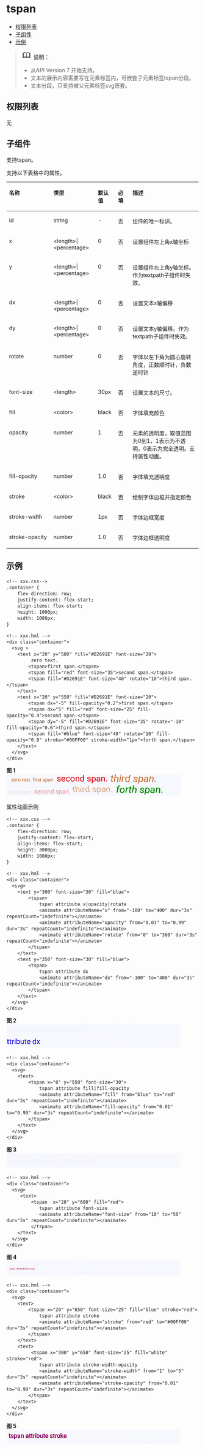 # tspan<a name="ZH-CN_TOPIC_0000001209817107"></a>

-   [权限列表](#zh-cn_topic_0000001173324671_section11257113618419)
-   [子组件](#zh-cn_topic_0000001173324671_section9288143101012)
-   [示例](#zh-cn_topic_0000001173324671_section360556124815)

>![](../../public_sys-resources/icon-note.gif) **说明：** 
>-   从API Version 7 开始支持。
>-   文本的展示内容需要写在元素标签内，可嵌套子元素标签tspan分段。
>-   文本分段，只支持被父元素标签svg嵌套。

## 权限列表<a name="zh-cn_topic_0000001173324671_section11257113618419"></a>

无

## 子组件<a name="zh-cn_topic_0000001173324671_section9288143101012"></a>

支持tspan。

支持以下表格中的属性。

<a name="zh-cn_topic_0000001173324671_table20633101642315"></a>
<table><thead align="left"><tr id="zh-cn_topic_0000001173324671_row663331618238"><th class="cellrowborder" valign="top" width="23.119999999999997%" id="mcps1.1.6.1.1"><p id="zh-cn_topic_0000001173324671_aaf1247770b244944bbcc9f28d9a6f00b"><a name="zh-cn_topic_0000001173324671_aaf1247770b244944bbcc9f28d9a6f00b"></a><a name="zh-cn_topic_0000001173324671_aaf1247770b244944bbcc9f28d9a6f00b"></a>名称</p>
</th>
<th class="cellrowborder" valign="top" width="23.119999999999997%" id="mcps1.1.6.1.2"><p id="zh-cn_topic_0000001173324671_a6efc3502761f4faf9630e484280f75b6"><a name="zh-cn_topic_0000001173324671_a6efc3502761f4faf9630e484280f75b6"></a><a name="zh-cn_topic_0000001173324671_a6efc3502761f4faf9630e484280f75b6"></a>类型</p>
</th>
<th class="cellrowborder" valign="top" width="10.48%" id="mcps1.1.6.1.3"><p id="zh-cn_topic_0000001173324671_a27a37273d9ad47569ddbcb8db985d302"><a name="zh-cn_topic_0000001173324671_a27a37273d9ad47569ddbcb8db985d302"></a><a name="zh-cn_topic_0000001173324671_a27a37273d9ad47569ddbcb8db985d302"></a>默认值</p>
</th>
<th class="cellrowborder" valign="top" width="7.5200000000000005%" id="mcps1.1.6.1.4"><p id="zh-cn_topic_0000001173324671_p824610360217"><a name="zh-cn_topic_0000001173324671_p824610360217"></a><a name="zh-cn_topic_0000001173324671_p824610360217"></a>必填</p>
</th>
<th class="cellrowborder" valign="top" width="35.76%" id="mcps1.1.6.1.5"><p id="zh-cn_topic_0000001173324671_a2ff3361bfd3b420ba4967452d2ddd098"><a name="zh-cn_topic_0000001173324671_a2ff3361bfd3b420ba4967452d2ddd098"></a><a name="zh-cn_topic_0000001173324671_a2ff3361bfd3b420ba4967452d2ddd098"></a>描述</p>
</th>
</tr>
</thead>
<tbody><tr id="zh-cn_topic_0000001173324671_row36332165231"><td class="cellrowborder" valign="top" width="23.119999999999997%" headers="mcps1.1.6.1.1 "><p id="zh-cn_topic_0000001173324671_a83b6dd280109466fb015e64de1ef4df3"><a name="zh-cn_topic_0000001173324671_a83b6dd280109466fb015e64de1ef4df3"></a><a name="zh-cn_topic_0000001173324671_a83b6dd280109466fb015e64de1ef4df3"></a>id</p>
</td>
<td class="cellrowborder" valign="top" width="23.119999999999997%" headers="mcps1.1.6.1.2 "><p id="zh-cn_topic_0000001173324671_abc38fa2b85854bc687af75eb17a00a4d"><a name="zh-cn_topic_0000001173324671_abc38fa2b85854bc687af75eb17a00a4d"></a><a name="zh-cn_topic_0000001173324671_abc38fa2b85854bc687af75eb17a00a4d"></a>string</p>
</td>
<td class="cellrowborder" valign="top" width="10.48%" headers="mcps1.1.6.1.3 "><p id="zh-cn_topic_0000001173324671_a8d12e4af905d4743a5ec9cd6018d2972"><a name="zh-cn_topic_0000001173324671_a8d12e4af905d4743a5ec9cd6018d2972"></a><a name="zh-cn_topic_0000001173324671_a8d12e4af905d4743a5ec9cd6018d2972"></a>-</p>
</td>
<td class="cellrowborder" valign="top" width="7.5200000000000005%" headers="mcps1.1.6.1.4 "><p id="zh-cn_topic_0000001173324671_p42461736102118"><a name="zh-cn_topic_0000001173324671_p42461736102118"></a><a name="zh-cn_topic_0000001173324671_p42461736102118"></a>否</p>
</td>
<td class="cellrowborder" valign="top" width="35.76%" headers="mcps1.1.6.1.5 "><p id="zh-cn_topic_0000001173324671_a1a1731af05554f119fa365748f276bb2"><a name="zh-cn_topic_0000001173324671_a1a1731af05554f119fa365748f276bb2"></a><a name="zh-cn_topic_0000001173324671_a1a1731af05554f119fa365748f276bb2"></a>组件的唯一标识。</p>
</td>
</tr>
<tr id="zh-cn_topic_0000001173324671_row1634171618236"><td class="cellrowborder" valign="top" width="23.119999999999997%" headers="mcps1.1.6.1.1 "><p id="zh-cn_topic_0000001173324671_a3cf785e2a2a043268d168f58d59207c8"><a name="zh-cn_topic_0000001173324671_a3cf785e2a2a043268d168f58d59207c8"></a><a name="zh-cn_topic_0000001173324671_a3cf785e2a2a043268d168f58d59207c8"></a>x</p>
</td>
<td class="cellrowborder" valign="top" width="23.119999999999997%" headers="mcps1.1.6.1.2 "><p id="zh-cn_topic_0000001173324671_aa9b258d23e1e425dbc2ffe8edbc91a42"><a name="zh-cn_topic_0000001173324671_aa9b258d23e1e425dbc2ffe8edbc91a42"></a><a name="zh-cn_topic_0000001173324671_aa9b258d23e1e425dbc2ffe8edbc91a42"></a>&lt;length&gt;|&lt;percentage&gt;</p>
</td>
<td class="cellrowborder" valign="top" width="10.48%" headers="mcps1.1.6.1.3 "><p id="zh-cn_topic_0000001173324671_ac312df4f14444c98955ed055456848a7"><a name="zh-cn_topic_0000001173324671_ac312df4f14444c98955ed055456848a7"></a><a name="zh-cn_topic_0000001173324671_ac312df4f14444c98955ed055456848a7"></a>0</p>
</td>
<td class="cellrowborder" valign="top" width="7.5200000000000005%" headers="mcps1.1.6.1.4 "><p id="zh-cn_topic_0000001173324671_p1624612362219"><a name="zh-cn_topic_0000001173324671_p1624612362219"></a><a name="zh-cn_topic_0000001173324671_p1624612362219"></a>否</p>
</td>
<td class="cellrowborder" valign="top" width="35.76%" headers="mcps1.1.6.1.5 "><p id="zh-cn_topic_0000001173324671_p62121758111517"><a name="zh-cn_topic_0000001173324671_p62121758111517"></a><a name="zh-cn_topic_0000001173324671_p62121758111517"></a>设置组件左上角x轴坐标</p>
</td>
</tr>
<tr id="zh-cn_topic_0000001173324671_row1259531661611"><td class="cellrowborder" valign="top" width="23.119999999999997%" headers="mcps1.1.6.1.1 "><p id="zh-cn_topic_0000001173324671_p1359601671613"><a name="zh-cn_topic_0000001173324671_p1359601671613"></a><a name="zh-cn_topic_0000001173324671_p1359601671613"></a>y</p>
</td>
<td class="cellrowborder" valign="top" width="23.119999999999997%" headers="mcps1.1.6.1.2 "><p id="zh-cn_topic_0000001173324671_p65967163165"><a name="zh-cn_topic_0000001173324671_p65967163165"></a><a name="zh-cn_topic_0000001173324671_p65967163165"></a>&lt;length&gt;|&lt;percentage&gt;</p>
</td>
<td class="cellrowborder" valign="top" width="10.48%" headers="mcps1.1.6.1.3 "><p id="zh-cn_topic_0000001173324671_p10596151671610"><a name="zh-cn_topic_0000001173324671_p10596151671610"></a><a name="zh-cn_topic_0000001173324671_p10596151671610"></a>0</p>
</td>
<td class="cellrowborder" valign="top" width="7.5200000000000005%" headers="mcps1.1.6.1.4 "><p id="zh-cn_topic_0000001173324671_p1059610169169"><a name="zh-cn_topic_0000001173324671_p1059610169169"></a><a name="zh-cn_topic_0000001173324671_p1059610169169"></a>否</p>
</td>
<td class="cellrowborder" valign="top" width="35.76%" headers="mcps1.1.6.1.5 "><p id="zh-cn_topic_0000001173324671_p125961416161611"><a name="zh-cn_topic_0000001173324671_p125961416161611"></a><a name="zh-cn_topic_0000001173324671_p125961416161611"></a>设置组件左上角y轴坐标。作为textpath子组件时失效。</p>
</td>
</tr>
<tr id="zh-cn_topic_0000001173324671_row11404114510176"><td class="cellrowborder" valign="top" width="23.119999999999997%" headers="mcps1.1.6.1.1 "><p id="zh-cn_topic_0000001173324671_p11404124541714"><a name="zh-cn_topic_0000001173324671_p11404124541714"></a><a name="zh-cn_topic_0000001173324671_p11404124541714"></a>dx</p>
</td>
<td class="cellrowborder" valign="top" width="23.119999999999997%" headers="mcps1.1.6.1.2 "><p id="zh-cn_topic_0000001173324671_p108919015549"><a name="zh-cn_topic_0000001173324671_p108919015549"></a><a name="zh-cn_topic_0000001173324671_p108919015549"></a>&lt;length&gt;|&lt;percentage&gt;</p>
</td>
<td class="cellrowborder" valign="top" width="10.48%" headers="mcps1.1.6.1.3 "><p id="zh-cn_topic_0000001173324671_p20892019541"><a name="zh-cn_topic_0000001173324671_p20892019541"></a><a name="zh-cn_topic_0000001173324671_p20892019541"></a>0</p>
</td>
<td class="cellrowborder" valign="top" width="7.5200000000000005%" headers="mcps1.1.6.1.4 "><p id="zh-cn_topic_0000001173324671_p7893010540"><a name="zh-cn_topic_0000001173324671_p7893010540"></a><a name="zh-cn_topic_0000001173324671_p7893010540"></a>否</p>
</td>
<td class="cellrowborder" valign="top" width="35.76%" headers="mcps1.1.6.1.5 "><p id="zh-cn_topic_0000001173324671_p78950185420"><a name="zh-cn_topic_0000001173324671_p78950185420"></a><a name="zh-cn_topic_0000001173324671_p78950185420"></a>设置文本x轴偏移</p>
</td>
</tr>
<tr id="zh-cn_topic_0000001173324671_row75241175410"><td class="cellrowborder" valign="top" width="23.119999999999997%" headers="mcps1.1.6.1.1 "><p id="zh-cn_topic_0000001173324671_p117241850155416"><a name="zh-cn_topic_0000001173324671_p117241850155416"></a><a name="zh-cn_topic_0000001173324671_p117241850155416"></a>dy</p>
</td>
<td class="cellrowborder" valign="top" width="23.119999999999997%" headers="mcps1.1.6.1.2 "><p id="zh-cn_topic_0000001173324671_p4724125035416"><a name="zh-cn_topic_0000001173324671_p4724125035416"></a><a name="zh-cn_topic_0000001173324671_p4724125035416"></a>&lt;length&gt;|&lt;percentage&gt;</p>
</td>
<td class="cellrowborder" valign="top" width="10.48%" headers="mcps1.1.6.1.3 "><p id="zh-cn_topic_0000001173324671_p117241350155416"><a name="zh-cn_topic_0000001173324671_p117241350155416"></a><a name="zh-cn_topic_0000001173324671_p117241350155416"></a>0</p>
</td>
<td class="cellrowborder" valign="top" width="7.5200000000000005%" headers="mcps1.1.6.1.4 "><p id="zh-cn_topic_0000001173324671_p4724145065420"><a name="zh-cn_topic_0000001173324671_p4724145065420"></a><a name="zh-cn_topic_0000001173324671_p4724145065420"></a>否</p>
</td>
<td class="cellrowborder" valign="top" width="35.76%" headers="mcps1.1.6.1.5 "><p id="zh-cn_topic_0000001173324671_p107241750205414"><a name="zh-cn_topic_0000001173324671_p107241750205414"></a><a name="zh-cn_topic_0000001173324671_p107241750205414"></a>设置文本y轴偏移。作为textpath子组件时失效。</p>
</td>
</tr>
<tr id="zh-cn_topic_0000001173324671_row467953643419"><td class="cellrowborder" valign="top" width="23.119999999999997%" headers="mcps1.1.6.1.1 "><p id="zh-cn_topic_0000001173324671_p1546917783314"><a name="zh-cn_topic_0000001173324671_p1546917783314"></a><a name="zh-cn_topic_0000001173324671_p1546917783314"></a>rotate</p>
</td>
<td class="cellrowborder" valign="top" width="23.119999999999997%" headers="mcps1.1.6.1.2 "><p id="zh-cn_topic_0000001173324671_p846910713319"><a name="zh-cn_topic_0000001173324671_p846910713319"></a><a name="zh-cn_topic_0000001173324671_p846910713319"></a>number</p>
</td>
<td class="cellrowborder" valign="top" width="10.48%" headers="mcps1.1.6.1.3 "><p id="zh-cn_topic_0000001173324671_p14469271337"><a name="zh-cn_topic_0000001173324671_p14469271337"></a><a name="zh-cn_topic_0000001173324671_p14469271337"></a>0</p>
</td>
<td class="cellrowborder" valign="top" width="7.5200000000000005%" headers="mcps1.1.6.1.4 "><p id="zh-cn_topic_0000001173324671_p79541222103311"><a name="zh-cn_topic_0000001173324671_p79541222103311"></a><a name="zh-cn_topic_0000001173324671_p79541222103311"></a>否</p>
</td>
<td class="cellrowborder" valign="top" width="35.76%" headers="mcps1.1.6.1.5 "><p id="zh-cn_topic_0000001173324671_p34692079335"><a name="zh-cn_topic_0000001173324671_p34692079335"></a><a name="zh-cn_topic_0000001173324671_p34692079335"></a>字体以左下角为圆心旋转角度，正数顺时针，负数逆时针</p>
</td>
</tr>
<tr id="zh-cn_topic_0000001173324671_row159241597584"><td class="cellrowborder" valign="top" width="23.119999999999997%" headers="mcps1.1.6.1.1 "><p id="zh-cn_topic_0000001173324671_p333735811012"><a name="zh-cn_topic_0000001173324671_p333735811012"></a><a name="zh-cn_topic_0000001173324671_p333735811012"></a>font-size</p>
</td>
<td class="cellrowborder" valign="top" width="23.119999999999997%" headers="mcps1.1.6.1.2 "><p id="zh-cn_topic_0000001173324671_p23371581702"><a name="zh-cn_topic_0000001173324671_p23371581702"></a><a name="zh-cn_topic_0000001173324671_p23371581702"></a>&lt;length&gt;</p>
</td>
<td class="cellrowborder" valign="top" width="10.48%" headers="mcps1.1.6.1.3 "><p id="zh-cn_topic_0000001173324671_p93371258901"><a name="zh-cn_topic_0000001173324671_p93371258901"></a><a name="zh-cn_topic_0000001173324671_p93371258901"></a>30px</p>
</td>
<td class="cellrowborder" valign="top" width="7.5200000000000005%" headers="mcps1.1.6.1.4 "><p id="zh-cn_topic_0000001173324671_p43377581013"><a name="zh-cn_topic_0000001173324671_p43377581013"></a><a name="zh-cn_topic_0000001173324671_p43377581013"></a>否</p>
</td>
<td class="cellrowborder" valign="top" width="35.76%" headers="mcps1.1.6.1.5 "><p id="zh-cn_topic_0000001173324671_p1933715583010"><a name="zh-cn_topic_0000001173324671_p1933715583010"></a><a name="zh-cn_topic_0000001173324671_p1933715583010"></a>设置文本的尺寸。</p>
</td>
</tr>
<tr id="zh-cn_topic_0000001173324671_row18547317594"><td class="cellrowborder" valign="top" width="23.119999999999997%" headers="mcps1.1.6.1.1 "><p id="zh-cn_topic_0000001173324671_p11977553291"><a name="zh-cn_topic_0000001173324671_p11977553291"></a><a name="zh-cn_topic_0000001173324671_p11977553291"></a>fill</p>
</td>
<td class="cellrowborder" valign="top" width="23.119999999999997%" headers="mcps1.1.6.1.2 "><p id="zh-cn_topic_0000001173324671_p297105512910"><a name="zh-cn_topic_0000001173324671_p297105512910"></a><a name="zh-cn_topic_0000001173324671_p297105512910"></a>&lt;color&gt;</p>
</td>
<td class="cellrowborder" valign="top" width="10.48%" headers="mcps1.1.6.1.3 "><p id="zh-cn_topic_0000001173324671_p4926816113116"><a name="zh-cn_topic_0000001173324671_p4926816113116"></a><a name="zh-cn_topic_0000001173324671_p4926816113116"></a>black</p>
</td>
<td class="cellrowborder" valign="top" width="7.5200000000000005%" headers="mcps1.1.6.1.4 "><p id="zh-cn_topic_0000001173324671_p9987559298"><a name="zh-cn_topic_0000001173324671_p9987559298"></a><a name="zh-cn_topic_0000001173324671_p9987559298"></a>否</p>
</td>
<td class="cellrowborder" valign="top" width="35.76%" headers="mcps1.1.6.1.5 "><p id="zh-cn_topic_0000001173324671_p1398555152918"><a name="zh-cn_topic_0000001173324671_p1398555152918"></a><a name="zh-cn_topic_0000001173324671_p1398555152918"></a>字体填充颜色</p>
</td>
</tr>
<tr id="zh-cn_topic_0000001173324671_row19916621113316"><td class="cellrowborder" valign="top" width="23.119999999999997%" headers="mcps1.1.6.1.1 "><p id="zh-cn_topic_0000001173324671_a4a0bae0e1bb946d6bc7bf30e0a535343"><a name="zh-cn_topic_0000001173324671_a4a0bae0e1bb946d6bc7bf30e0a535343"></a><a name="zh-cn_topic_0000001173324671_a4a0bae0e1bb946d6bc7bf30e0a535343"></a>opacity</p>
</td>
<td class="cellrowborder" valign="top" width="23.119999999999997%" headers="mcps1.1.6.1.2 "><p id="zh-cn_topic_0000001173324671_a2679e4565dbc4370b40d1be831a6148d"><a name="zh-cn_topic_0000001173324671_a2679e4565dbc4370b40d1be831a6148d"></a><a name="zh-cn_topic_0000001173324671_a2679e4565dbc4370b40d1be831a6148d"></a>number</p>
</td>
<td class="cellrowborder" valign="top" width="10.48%" headers="mcps1.1.6.1.3 "><p id="zh-cn_topic_0000001173324671_a0b0d56a245e14779a5561f99cd1ce9f6"><a name="zh-cn_topic_0000001173324671_a0b0d56a245e14779a5561f99cd1ce9f6"></a><a name="zh-cn_topic_0000001173324671_a0b0d56a245e14779a5561f99cd1ce9f6"></a>1</p>
</td>
<td class="cellrowborder" valign="top" width="7.5200000000000005%" headers="mcps1.1.6.1.4 "><p id="zh-cn_topic_0000001173324671_p324614367213"><a name="zh-cn_topic_0000001173324671_p324614367213"></a><a name="zh-cn_topic_0000001173324671_p324614367213"></a>否</p>
</td>
<td class="cellrowborder" valign="top" width="35.76%" headers="mcps1.1.6.1.5 "><p id="zh-cn_topic_0000001173324671_aa0471c31e05e465aa9c42312b9ab9f6f"><a name="zh-cn_topic_0000001173324671_aa0471c31e05e465aa9c42312b9ab9f6f"></a><a name="zh-cn_topic_0000001173324671_aa0471c31e05e465aa9c42312b9ab9f6f"></a>元素的透明度，取值范围为0到1，1表示为不透明，0表示为完全透明。支持属性动画。</p>
</td>
</tr>
<tr id="zh-cn_topic_0000001173324671_row146374535911"><td class="cellrowborder" valign="top" width="23.119999999999997%" headers="mcps1.1.6.1.1 "><p id="zh-cn_topic_0000001173324671_p116269843018"><a name="zh-cn_topic_0000001173324671_p116269843018"></a><a name="zh-cn_topic_0000001173324671_p116269843018"></a>fill-opacity</p>
</td>
<td class="cellrowborder" valign="top" width="23.119999999999997%" headers="mcps1.1.6.1.2 "><p id="zh-cn_topic_0000001173324671_p17626489305"><a name="zh-cn_topic_0000001173324671_p17626489305"></a><a name="zh-cn_topic_0000001173324671_p17626489305"></a>number</p>
</td>
<td class="cellrowborder" valign="top" width="10.48%" headers="mcps1.1.6.1.3 "><p id="zh-cn_topic_0000001173324671_p12626188123013"><a name="zh-cn_topic_0000001173324671_p12626188123013"></a><a name="zh-cn_topic_0000001173324671_p12626188123013"></a>1.0</p>
</td>
<td class="cellrowborder" valign="top" width="7.5200000000000005%" headers="mcps1.1.6.1.4 "><p id="zh-cn_topic_0000001173324671_p186261823015"><a name="zh-cn_topic_0000001173324671_p186261823015"></a><a name="zh-cn_topic_0000001173324671_p186261823015"></a>否</p>
</td>
<td class="cellrowborder" valign="top" width="35.76%" headers="mcps1.1.6.1.5 "><p id="zh-cn_topic_0000001173324671_p96263816305"><a name="zh-cn_topic_0000001173324671_p96263816305"></a><a name="zh-cn_topic_0000001173324671_p96263816305"></a>字体填充透明度</p>
</td>
</tr>
<tr id="zh-cn_topic_0000001173324671_row155411819590"><td class="cellrowborder" valign="top" width="23.119999999999997%" headers="mcps1.1.6.1.1 "><p id="zh-cn_topic_0000001173324671_p271765912321"><a name="zh-cn_topic_0000001173324671_p271765912321"></a><a name="zh-cn_topic_0000001173324671_p271765912321"></a>stroke</p>
</td>
<td class="cellrowborder" valign="top" width="23.119999999999997%" headers="mcps1.1.6.1.2 "><p id="zh-cn_topic_0000001173324671_p628018173316"><a name="zh-cn_topic_0000001173324671_p628018173316"></a><a name="zh-cn_topic_0000001173324671_p628018173316"></a>&lt;color&gt;</p>
</td>
<td class="cellrowborder" valign="top" width="10.48%" headers="mcps1.1.6.1.3 "><p id="zh-cn_topic_0000001173324671_p18717185913320"><a name="zh-cn_topic_0000001173324671_p18717185913320"></a><a name="zh-cn_topic_0000001173324671_p18717185913320"></a>black</p>
</td>
<td class="cellrowborder" valign="top" width="7.5200000000000005%" headers="mcps1.1.6.1.4 "><p id="zh-cn_topic_0000001173324671_p5718259193217"><a name="zh-cn_topic_0000001173324671_p5718259193217"></a><a name="zh-cn_topic_0000001173324671_p5718259193217"></a>否</p>
</td>
<td class="cellrowborder" valign="top" width="35.76%" headers="mcps1.1.6.1.5 "><p id="zh-cn_topic_0000001173324671_p127182592324"><a name="zh-cn_topic_0000001173324671_p127182592324"></a><a name="zh-cn_topic_0000001173324671_p127182592324"></a>绘制字体边框并指定颜色</p>
</td>
</tr>
<tr id="zh-cn_topic_0000001173324671_row201508122595"><td class="cellrowborder" valign="top" width="23.119999999999997%" headers="mcps1.1.6.1.1 "><p id="zh-cn_topic_0000001173324671_p884814483338"><a name="zh-cn_topic_0000001173324671_p884814483338"></a><a name="zh-cn_topic_0000001173324671_p884814483338"></a>stroke-width</p>
</td>
<td class="cellrowborder" valign="top" width="23.119999999999997%" headers="mcps1.1.6.1.2 "><p id="zh-cn_topic_0000001173324671_p138488484338"><a name="zh-cn_topic_0000001173324671_p138488484338"></a><a name="zh-cn_topic_0000001173324671_p138488484338"></a>number</p>
</td>
<td class="cellrowborder" valign="top" width="10.48%" headers="mcps1.1.6.1.3 "><p id="zh-cn_topic_0000001173324671_p1884815488330"><a name="zh-cn_topic_0000001173324671_p1884815488330"></a><a name="zh-cn_topic_0000001173324671_p1884815488330"></a>1px</p>
</td>
<td class="cellrowborder" valign="top" width="7.5200000000000005%" headers="mcps1.1.6.1.4 "><p id="zh-cn_topic_0000001173324671_p2084884803314"><a name="zh-cn_topic_0000001173324671_p2084884803314"></a><a name="zh-cn_topic_0000001173324671_p2084884803314"></a>否</p>
</td>
<td class="cellrowborder" valign="top" width="35.76%" headers="mcps1.1.6.1.5 "><p id="zh-cn_topic_0000001173324671_p178481248133310"><a name="zh-cn_topic_0000001173324671_p178481248133310"></a><a name="zh-cn_topic_0000001173324671_p178481248133310"></a>字体边框宽度</p>
</td>
</tr>
<tr id="zh-cn_topic_0000001173324671_row785415145919"><td class="cellrowborder" valign="top" width="23.119999999999997%" headers="mcps1.1.6.1.1 "><p id="zh-cn_topic_0000001173324671_p242391413411"><a name="zh-cn_topic_0000001173324671_p242391413411"></a><a name="zh-cn_topic_0000001173324671_p242391413411"></a>stroke-opacity</p>
</td>
<td class="cellrowborder" valign="top" width="23.119999999999997%" headers="mcps1.1.6.1.2 "><p id="zh-cn_topic_0000001173324671_p642311142346"><a name="zh-cn_topic_0000001173324671_p642311142346"></a><a name="zh-cn_topic_0000001173324671_p642311142346"></a>number</p>
</td>
<td class="cellrowborder" valign="top" width="10.48%" headers="mcps1.1.6.1.3 "><p id="zh-cn_topic_0000001173324671_p1982932433411"><a name="zh-cn_topic_0000001173324671_p1982932433411"></a><a name="zh-cn_topic_0000001173324671_p1982932433411"></a>1.0</p>
</td>
<td class="cellrowborder" valign="top" width="7.5200000000000005%" headers="mcps1.1.6.1.4 "><p id="zh-cn_topic_0000001173324671_p94238149345"><a name="zh-cn_topic_0000001173324671_p94238149345"></a><a name="zh-cn_topic_0000001173324671_p94238149345"></a>否</p>
</td>
<td class="cellrowborder" valign="top" width="35.76%" headers="mcps1.1.6.1.5 "><p id="zh-cn_topic_0000001173324671_p15423714173415"><a name="zh-cn_topic_0000001173324671_p15423714173415"></a><a name="zh-cn_topic_0000001173324671_p15423714173415"></a>字体边框透明度</p>
</td>
</tr>
</tbody>
</table>

## 示例<a name="zh-cn_topic_0000001173324671_section360556124815"></a>

```
<!-- xxx.css-->
.container {    
    flex-direction: row;
    justify-content: flex-start;
    align-items: flex-start;
    height: 1000px;
    width: 1080px;
}
```

```
<!-- xxx.hml -->
<div class="container">
  <svg >
    <text x="20" y="500" fill="#D2691E" font-size="20">
         zero text.
        <tspan>first span.</tspan>
        <tspan fill="red" font-size="35">second span.</tspan>
        <tspan fill="#D2691E" font-size="40" rotate="10">third span.</tspan>
    </text>
    <text x="20" y="550" fill="#D2691E" font-size="20">
        <tspan dx="-5" fill-opacity="0.2">first span.</tspan>
        <tspan dx="5" fill="red" font-size="25" fill-opacity="0.4">second span.</tspan>
        <tspan dy="-5" fill="#D2691E" font-size="35" rotate="-10" fill-opacity="0.6">third span.</tspan>
        <tspan fill="#blue" font-size="40" rotate="10" fill-opacity="0.8" stroke="#00FF00" stroke-width="1px">forth span.</tspan>
    </text>
  </svg>
</div>
```

**图 1** <a name="zh-cn_topic_0000001173324671_fig1268116565419"></a>  
![](figures/zh-cn_image_0000001127125196.png "zh-cn_image_0000001127125196")

属性动画示例

```
<!-- xxx.css -->
.container {
    flex-direction: row;
    justify-content: flex-start;
    align-items: flex-start;
    height: 3000px;
    width: 1080px;
}
```

```
<!-- xxx.hml -->
<div class="container">
  <svg>
    <text y="300" font-size="30" fill="blue">
        <tspan>
            tspan attribute x|opacity|rotate
            <animate attributeName="x" from="-100" to="400" dur="3s" repeatCount="indefinite"></animate>
            <animate attributeName="opacity" from="0.01" to="0.99" dur="3s" repeatCount="indefinite"></animate>
            <animate attributeName="rotate" from="0" to="360" dur="3s" repeatCount="indefinite"></animate>
        </tspan>
    </text>
    <text y="350" font-size="30" fill="blue">
        <tspan>
            tspan attribute dx
            <animate attributeName="dx" from="-100" to="400" dur="3s" repeatCount="indefinite"></animate>
        </tspan>
    </text>
  </svg>
</div>
```

**图 2** <a name="zh-cn_topic_0000001173324671_fig87937161390"></a>  
![](figures/zh-cn_image_0000001127285008.gif "zh-cn_image_0000001127285008")

```
<!-- xxx.hml -->
<div class="container">
  <svg>
    <text>
        <tspan x="0" y="550" font-size="30">
            tspan attribute fill|fill-opacity
            <animate attributeName="fill" from="blue" to="red" dur="3s" repeatCount="indefinite"></animate>
            <animate attributeName="fill-opacity" from="0.01" to="0.99" dur="3s" repeatCount="indefinite"></animate>
        </tspan>
    </text>
  </svg>
</div>
```

**图 3** <a name="zh-cn_topic_0000001173324671_fig13887359171718"></a>  
![](figures/zh-cn_image_0000001127125198.gif "zh-cn_image_0000001127125198")

```
<!-- xxx.hml -->
<div class="container">
  <svg>
     <text>
         <tspan  x="20" y="600" fill="red">
            tspan attribute font-size
            <animate attributeName="font-size" from="10" to="50" dur="3s" repeatCount="indefinite"></animate>
         </tspan>
    </text>
  </svg>
</div>
```

**图 4** <a name="zh-cn_topic_0000001173324671_fig14740151213184"></a>  
![](figures/zh-cn_image_0000001173164863.gif "zh-cn_image_0000001173164863")

```
<!-- xxx.hml -->
<div class="container">
  <svg>
    <text>
        <tspan x="20" y="650" font-size="25" fill="blue" stroke="red">
            tspan attribute stroke
            <animate attributeName="stroke" from="red" to="#00FF00" dur="3s" repeatCount="indefinite"></animate>
        </tspan>
    </text>
    <text>
         <tspan x="300" y="650" font-size="25" fill="white" stroke="red">
            tspan attribute stroke-width-opacity
            <animate attributeName="stroke-width" from="1" to="5" dur="3s" repeatCount="indefinite"></animate>
            <animate attributeName="stroke-opacity" from="0.01" to="0.99" dur="3s" repeatCount="indefinite"></animate>
        </tspan>
    </text>
  </svg>
</div>
```

**图 5** <a name="zh-cn_topic_0000001173324671_fig38251527131814"></a>  
![](figures/zh-cn_image_0000001127125200.gif "zh-cn_image_0000001127125200")

